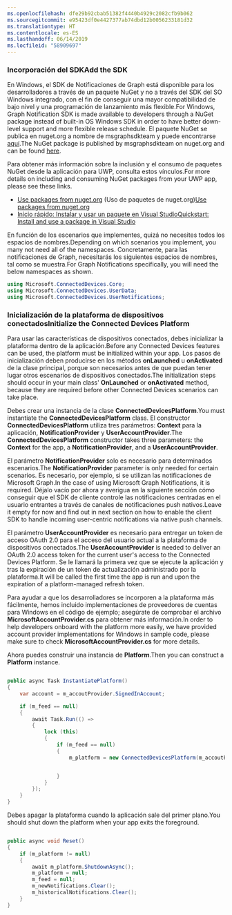 ```yaml
---
ms.openlocfilehash: dfe29b92cbab51382f4440b4929c2082cfb9b062
ms.sourcegitcommit: e95423df0e4427377ab74dbd12b0056233181d32
ms.translationtype: HT
ms.contentlocale: es-ES
ms.lasthandoff: 06/14/2019
ms.locfileid: "58909697"
---
```

### <a name="add-the-sdk"></a><span data-ttu-id="3751f-101">Incorporación del SDK</span><span class="sxs-lookup"><span data-stu-id="3751f-101">Add the SDK</span></span>

<span data-ttu-id="3751f-102">En Windows, el SDK de Notificaciones de Graph está disponible para los desarrolladores a través de un paquete NuGet y no a través del SDK del SO Windows integrado, con el fin de conseguir una mayor compatibilidad de bajo nivel y una programación de lanzamiento más flexible.</span><span class="sxs-lookup"><span data-stu-id="3751f-102">For Windows, Graph Notification SDK is made available to developers through a NuGet package instead of built-in OS Windows SDK in order to have better down-level support and more flexible release schedule.</span></span> <span data-ttu-id="3751f-103">El paquete NuGet se publica en nuget.org a nombre de msgraphsdkteam y puede encontrarse [aquí](https://www.nuget.org/profiles/msgraphsdkteam).</span><span class="sxs-lookup"><span data-stu-id="3751f-103">The NuGet package is published by msgraphsdkteam on nuget.org and can be found [here](https://www.nuget.org/profiles/msgraphsdkteam).</span></span> 

<span data-ttu-id="3751f-104">Para obtener más información sobre la inclusión y el consumo de paquetes NuGet desde la aplicación para UWP, consulta estos vínculos.</span><span class="sxs-lookup"><span data-stu-id="3751f-104">For more details on including and consuming NuGet packages from your UWP app, please see these links.</span></span> 
* <span data-ttu-id="3751f-105">[Use packages from nuget.org](https://docs.microsoft.com/en-us/azure/devops/artifacts/nuget/upstream-sources?view=vsts&tabs=new-nav) (Uso de paquetes de nuget.org)</span><span class="sxs-lookup"><span data-stu-id="3751f-105">[Use packages from nuget.org](https://docs.microsoft.com/en-us/azure/devops/artifacts/nuget/upstream-sources?view=vsts&tabs=new-nav)</span></span>
* [<span data-ttu-id="3751f-106">Inicio rápido: Instalar y usar un paquete en Visual Studio</span><span class="sxs-lookup"><span data-stu-id="3751f-106">Quickstart: Install and use a package in Visual Studio</span></span>](https://docs.microsoft.com/en-us/nuget/quickstart/install-and-use-a-package-in-visual-studio)




<span data-ttu-id="3751f-107">En función de los escenarios que implementes, quizá no necesites todos los espacios de nombres.</span><span class="sxs-lookup"><span data-stu-id="3751f-107">Depending on which scenarios you implement, you many not need all of the namespaces.</span></span> <span data-ttu-id="3751f-108">Concretamente, para las notificaciones de Graph, necesitarás los siguientes espacios de nombres, tal como se muestra.</span><span class="sxs-lookup"><span data-stu-id="3751f-108">For Graph Notifications specifically, you will need the below namespaces as shown.</span></span>


```C#
using Microsoft.ConnectedDevices.Core;
using Microsoft.ConnectedDevices.UserData;
using Microsoft.ConnectedDevices.UserNotifications;

```


### <a name="initialize-the-connected-devices-platform"></a><span data-ttu-id="3751f-109">Inicialización de la plataforma de dispositivos conectados</span><span class="sxs-lookup"><span data-stu-id="3751f-109">Initialize the Connected Devices Platform</span></span>

<span data-ttu-id="3751f-110">Para usar las características de dispositivos conectados, debes inicializar la plataforma dentro de la aplicación.</span><span class="sxs-lookup"><span data-stu-id="3751f-110">Before any Connected Devices features can be used, the platform must be initialized within your app.</span></span> <span data-ttu-id="3751f-111">Los pasos de inicialización deben producirse en los métodos **onLaunched** u **onActivated** de la clase principal, porque son necesarios antes de que puedan tener lugar otros escenarios de dispositivos conectados.</span><span class="sxs-lookup"><span data-stu-id="3751f-111">The initialization steps should occur in your main class' **OnLaunched** or **onActivated** method, because they are required before other Connected Devices scenarios can take place.</span></span> 

<span data-ttu-id="3751f-112">Debes crear una instancia de la clase **ConnectedDevicesPlatform**.</span><span class="sxs-lookup"><span data-stu-id="3751f-112">You must instantiate the **ConnectedDevicesPlatform** class.</span></span> <span data-ttu-id="3751f-113">El constructor **ConnectedDevicesPlatform** utiliza tres parámetros: **Context** para la aplicación, **NotificationProvider** y **UserAccountProvider**.</span><span class="sxs-lookup"><span data-stu-id="3751f-113">The **ConnectedDevicesPlatform** constructor takes three parameters: the **Context** for the app, a **NotificationProvider**, and a **UserAccountProvider**.</span></span>

<span data-ttu-id="3751f-114">El parámetro **NotificationProvider** solo es necesario para determinados escenarios.</span><span class="sxs-lookup"><span data-stu-id="3751f-114">The **NotificationProvider** parameter is only needed for certain scenarios.</span></span> <span data-ttu-id="3751f-115">Es necesario, por ejemplo, si se utilizan las notificaciones de Microsoft Graph.</span><span class="sxs-lookup"><span data-stu-id="3751f-115">In the case of using Microsoft Graph Notifications, it is required.</span></span> <span data-ttu-id="3751f-116">Déjalo vacío por ahora y averigua en la siguiente sección cómo conseguir que el SDK de cliente controle las notificaciones centradas en el usuario entrantes a través de canales de notificaciones push nativos.</span><span class="sxs-lookup"><span data-stu-id="3751f-116">Leave it empty for now and find out in next section on how to enable the client SDK to handle incoming user-centric notifications via native push channels.</span></span>

<span data-ttu-id="3751f-117">El parámetro **UserAccountProvider** es necesario para entregar un token de acceso OAuth 2.0 para el acceso del usuario actual a la plataforma de dispositivos conectados.</span><span class="sxs-lookup"><span data-stu-id="3751f-117">The **UserAccountProvider** is needed to deliver an OAuth 2.0 access token for the current user's access to the Connected Devices Platform.</span></span> <span data-ttu-id="3751f-118">Se le llamará la primera vez que se ejecute la aplicación y tras la expiración de un token de actualización administrado por la plataforma.</span><span class="sxs-lookup"><span data-stu-id="3751f-118">It will be called the first time the app is run and upon the expiration of a platform-managed refresh token.</span></span> 

<span data-ttu-id="3751f-119">Para ayudar a que los desarrolladores se incorporen a la plataforma más fácilmente, hemos incluido implementaciones de proveedores de cuentas para Windows en el código de ejemplo; asegúrate de comprobar el archivo **MicrosoftAccountProvider.cs** para obtener más información.</span><span class="sxs-lookup"><span data-stu-id="3751f-119">In order to help developers onboard with the platform more easily, we have provided account provider implementations for Windows in sample code, please make sure to check **MicrosoftAccountProvider.cs** for more details.</span></span> 

<span data-ttu-id="3751f-120">Ahora puedes construir una instancia de **Platform**.</span><span class="sxs-lookup"><span data-stu-id="3751f-120">Then you can construct a **Platform** instance.</span></span> 

```C#

public async Task InstantiatePlatform()
{
    var account = m_accoutProvider.SignedInAccount;

    if (m_feed == null)
    {
        await Task.Run(() =>
        {
            lock (this)
            {
                if (m_feed == null)
                {
                    m_platform = new ConnectedDevicesPlatform(m_accoutProvider, this);


                }
            }
        });
    }
}

```

<span data-ttu-id="3751f-121">Debes apagar la plataforma cuando la aplicación sale del primer plano.</span><span class="sxs-lookup"><span data-stu-id="3751f-121">You should shut down the platform when your app exits the foreground.</span></span>

```C#

public async void Reset()
{
    if (m_platform != null)
    {
        await m_platform.ShutdownAsync();
        m_platform = null;
        m_feed = null;
        m_newNotifications.Clear();
        m_historicalNotifications.Clear();
    }
}

```
